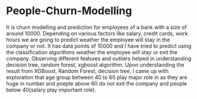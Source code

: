 # People-Churn-Modelling
It is churn modelling and prediction for employees of a bank with a size of around 10000. Depending on various factors like salary, credit cards, work hours we are going to predict weather the employee will stay in the company or not. 
It has data points of 10000 and I have tried to predict using the classification algorithms weather the employee will stay or exit the company.
Observing different features and outliers helped in understanding decision tree, random forest, xgboost algorithm.
Upon understanding the result from XGBoost, Random Forest, decision tree, I came up with exploration that age group between 40 to 60 play major role in as they are huge in number and poeple above 60 do not exit the company and people below 40(salary play important role). 
